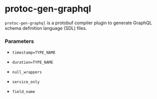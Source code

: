 # protoc-gen-graphql

`protoc-gen-graphql` is a protobuf compiler plugin to generate GraphQL schema definition language (SDL) files.

### Parameters

* `timestamp=TYPE_NAME`

* `duration=TYPE_NAME`

* `null_wrappers`

* `service_only`

* `field_name`
